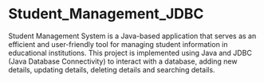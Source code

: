 # Student_Management_JDBC
Student Management System is a Java-based application that serves as an efficient and user-friendly tool for managing student information in educational institutions. This project is implemented using Java and JDBC (Java Database Connectivity) to interact with a database, adding new details, updating details, deleting details and searching details.
